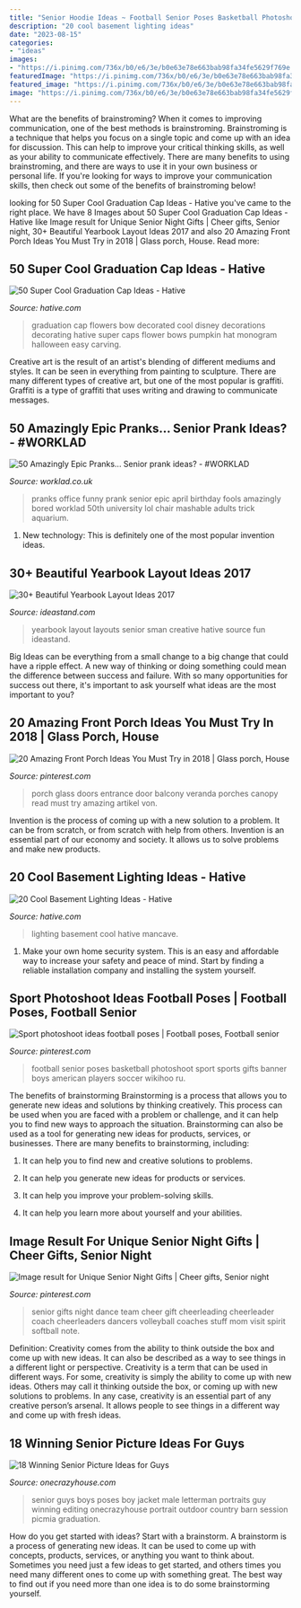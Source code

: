 ```yaml
---
title: "Senior Hoodie Ideas ~ Football Senior Poses Basketball Photoshoot Sport Sports Gifts Banner Boys American Players Soccer Wikihoo Ru"
description: "20 cool basement lighting ideas"
date: "2023-08-15"
categories:
- "ideas"
images:
- "https://i.pinimg.com/736x/b0/e6/3e/b0e63e78e663bab98fa34fe5629f769e.jpg"
featuredImage: "https://i.pinimg.com/736x/b0/e6/3e/b0e63e78e663bab98fa34fe5629f769e.jpg"
featured_image: "https://i.pinimg.com/736x/b0/e6/3e/b0e63e78e663bab98fa34fe5629f769e.jpg"
image: "https://i.pinimg.com/736x/b0/e6/3e/b0e63e78e663bab98fa34fe5629f769e.jpg"
---
```



What are the benefits of brainstroming?
When it comes to improving communication, one of the best methods is brainstroming. Brainstroming is a technique that helps you focus on a single topic and come up with an idea for discussion. This can help to improve your critical thinking skills, as well as your ability to communicate effectively. There are many benefits to using brainstroming, and there are ways to use it in your own business or personal life. If you're looking for ways to improve your communication skills, then check out some of the benefits of brainstroming below!

	

		
looking for 50 Super Cool Graduation Cap Ideas - Hative you've came to the right place. We have 8 Images about 50 Super Cool Graduation Cap Ideas - Hative like Image result for Unique Senior Night Gifts | Cheer gifts, Senior night, 30+ Beautiful Yearbook Layout Ideas 2017 and also 20 Amazing Front Porch Ideas You Must Try in 2018 | Glass porch, House. Read more:
		
    
## 50 Super Cool Graduation Cap Ideas - Hative

<img loading=lazy src="https://hative.com/wp-content/uploads/2016/04/graduation-caps/48-super-cool-graduation-cap-ideas.jpg" onerror="this.onerror=null;this.src='https://tse3.mm.bing.net/th?id=OIP.LBmAJ40JpyeS92EdPJnaxQHaLH&amp;pid=15.1';" alt="50 Super Cool Graduation Cap Ideas - Hative">

_Source: hative.com_

>graduation cap flowers bow decorated cool disney decorations decorating hative super caps flower bows pumpkin hat monogram halloween easy carving. 

	

Creative art is the result of an artist's blending of different mediums and styles. It can be seen in everything from painting to sculpture. There are many different types of creative art, but one of the most popular is graffiti. Graffiti is a type of graffiti that uses writing and drawing to communicate messages.

    
## 50 Amazingly Epic Pranks... Senior Prank Ideas? - #WORKLAD

<img loading=lazy src="http://worklad.co.uk/wp-content/uploads/2015/01/3887170115583768431.jpg" onerror="this.onerror=null;this.src='https://tse1.mm.bing.net/th?id=OIP.YEVjD1ZrigyK6Il-k0YRBwHaLH&amp;pid=15.1';" alt="50 Amazingly Epic Pranks... Senior prank ideas? - #WORKLAD">

_Source: worklad.co.uk_

>pranks office funny prank senior epic april birthday fools amazingly bored worklad 50th university lol chair mashable adults trick aquarium. 

	

1) New technology: This is definitely one of the most popular invention ideas.

    
## 30+ Beautiful Yearbook Layout Ideas 2017

<img loading=lazy src="http://ideastand.com/wp-content/uploads/2014/02/sman-yearbook-layout-design-22.jpg" onerror="this.onerror=null;this.src='https://tse4.mm.bing.net/th?id=OIP.9CUXlG63Un6UFbq8-AOsNAHaKd&amp;pid=15.1';" alt="30+ Beautiful Yearbook Layout Ideas 2017">

_Source: ideastand.com_

>yearbook layout layouts senior sman creative hative source fun ideastand. 

	

Big Ideas can be everything from a small change to a big change that could have a ripple effect. A new way of thinking or doing something could mean the difference between success and failure. With so many opportunities for success out there, it's important to ask yourself what ideas are the most important to you?

    
## 20 Amazing Front Porch Ideas You Must Try In 2018 | Glass Porch, House

<img loading=lazy src="https://i.pinimg.com/736x/11/18/86/111886a94564df3ce203d921d798d958.jpg" onerror="this.onerror=null;this.src='https://tse3.mm.bing.net/th?id=OIP.FCBL0aW0XuvWjkBu02JNKQHaNK&amp;pid=15.1';" alt="20 Amazing Front Porch Ideas You Must Try in 2018 | Glass porch, House">

_Source: pinterest.com_

>porch glass doors entrance door balcony veranda porches canopy read must try amazing artikel von. 

	

Invention is the process of coming up with a new solution to a problem. It can be from scratch, or from scratch with help from others. Invention is an essential part of our economy and society. It allows us to solve problems and make new products.

    
## 20 Cool Basement Lighting Ideas - Hative

<img loading=lazy src="http://hative.com/wp-content/uploads/2014/05/basement-lighting-ideas/17-mancave-lighting.jpg" onerror="this.onerror=null;this.src='https://tse2.mm.bing.net/th?id=OIP.Lv5P2XWwy28z3Ls7FBCDywHaJ4&amp;pid=15.1';" alt="20 Cool Basement Lighting Ideas - Hative">

_Source: hative.com_

>lighting basement cool hative mancave. 

	

1. Make your own home security system. This is an easy and affordable way to increase your safety and peace of mind. Start by finding a reliable installation company and installing the system yourself.

    
## Sport Photoshoot Ideas Football Poses | Football Poses, Football Senior

<img loading=lazy src="https://i.pinimg.com/736x/15/1f/6b/151f6b33360f78f6b5c789e2d70f0e93.jpg" onerror="this.onerror=null;this.src='https://tse3.mm.bing.net/th?id=OIP.eevLqsTSJwf-aw9Pag3h2AAAAA&amp;pid=15.1';" alt="Sport photoshoot ideas football poses | Football poses, Football senior">

_Source: pinterest.com_

>football senior poses basketball photoshoot sport sports gifts banner boys american players soccer wikihoo ru. 

	

The benefits of brainstorming
Brainstorming is a process that allows you to generate new ideas and solutions by thinking creatively. This process can be used when you are faced with a problem or challenge, and it can help you to find new ways to approach the situation. Brainstorming can also be used as a tool for generating new ideas for products, services, or businesses.
There are many benefits to brainstorming, including:

1. It can help you to find new and creative solutions to problems.

2. It can help you generate new ideas for products or services.

3. It can help you improve your problem-solving skills.

4. It can help you learn more about yourself and your abilities.

    
## Image Result For Unique Senior Night Gifts | Cheer Gifts, Senior Night

<img loading=lazy src="https://i.pinimg.com/736x/b0/e6/3e/b0e63e78e663bab98fa34fe5629f769e.jpg" onerror="this.onerror=null;this.src='https://tse4.mm.bing.net/th?id=OIP.CRrm-RGpmFN9ISFCjgjD0wHaJ5&amp;pid=15.1';" alt="Image result for Unique Senior Night Gifts | Cheer gifts, Senior night">

_Source: pinterest.com_

>senior gifts night dance team cheer gift cheerleading cheerleader coach cheerleaders dancers volleyball coaches stuff mom visit spirit softball note. 

	

Definition: Creativity comes from the ability to think outside the box and come up with new ideas. It can also be described as a way to see things in a different light or perspective.
Creativity is a term that can be used in different ways. For some, creativity is simply the ability to come up with new ideas. Others may call it thinking outside the box, or coming up with new solutions to problems. In any case, creativity is an essential part of any creative person’s arsenal. It allows people to see things in a different way and come up with fresh ideas.

    
## 18 Winning Senior Picture Ideas For Guys

<img loading=lazy src="https://cdn.onecrazyhouse.com/wp-content/uploads/2016/08/letterman-jacket-photo.jpg" onerror="this.onerror=null;this.src='https://tse4.mm.bing.net/th?id=OIP.hPQyPk2t_Sfr6Z6wb6BQwQHaLH&amp;pid=15.1';" alt="18 Winning Senior Picture Ideas for Guys">

_Source: onecrazyhouse.com_

>senior guys boys poses boy jacket male letterman portraits guy winning editing onecrazyhouse portrait outdoor country barn session picmia graduation. 

	

How do you get started with ideas?
Start with a brainstorm. A brainstorm is a process of generating new ideas. It can be used to come up with concepts, products, services, or anything you want to think about. Sometimes you need just a few ideas to get started, and others times you need many different ones to come up with something great. The best way to find out if you need more than one idea is to do some brainstorming yourself.

